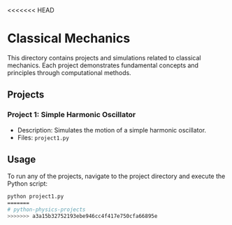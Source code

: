 <<<<<<< HEAD
# Classical Mechanics

This directory contains projects and simulations related to classical mechanics. Each project demonstrates fundamental concepts and principles through computational methods.

## Projects

### Project 1: Simple Harmonic Oscillator
- Description: Simulates the motion of a simple harmonic oscillator.
- Files: `project1.py`

## Usage
To run any of the projects, navigate to the project directory and execute the Python script:
```bash
python project1.py
=======
# python-physics-projects
>>>>>>> a3a15b32752193ebe946cc4f417e750cfa66895e
